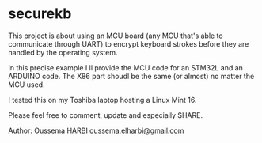 securekb
========

This project is about using an MCU board (any MCU that's able to communicate through UART) to encrypt keyboard strokes before they are handled by the operating system.

In this precise example I ll provide the MCU code for an STM32L and an ARDUINO code.
The X86 part shoudl be the same (or almost) no matter the MCU used.

I tested this on my Toshiba laptop hosting a Linux Mint 16.

Please feel free to comment, update and especially SHARE.

Author: Oussema HARBI <oussema.elharbi@gmail.com>
